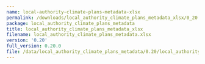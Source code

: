 ```yaml
---
name: local-authority-climate-plans-metadata-xlsx
permalink: /downloads/local_authority_climate_plans_metadata_xlsx/0_20
package: local_authority_climate_plans_metadata
title: local_authority_climate_plans_metadata_xlsx
filename: local_authority_climate_plans_metadata.xlsx
version: '0.20'
full_version: 0.20.0
file: /data/local_authority_climate_plans_metadata/0.20/local_authority_climate_plans_metadata.xlsx
---
```

